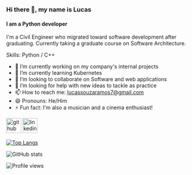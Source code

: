 ### Hi there 👋, my name is Lucas
#### I am a Python developer
I'm a Civil Engineer who migrated toward software  development after graduating. Currently taking a graduate course on Software Architecture. 

Skills: Python / C++

- 🔭 I’m currently working on my company's internal projects
- 🌱 I’m currently learning Kubernetes
- 👯 I’m looking to collaborate on Software and web applications 
- 🤔 I’m looking for help with new ideas to tackle as practice 
- 📫 How to reach me: lucassouzaramos7@gmail.com
- 😄 Pronouns: He/Him 
- ⚡ Fun fact: I'm also a musician and a cinema enthusiast! 


[<img src='https://cdn.jsdelivr.net/npm/simple-icons@3.0.1/icons/github.svg' alt='github' height='40'>](https://github.com/LucasRamos7)  [<img src='https://cdn.jsdelivr.net/npm/simple-icons@3.0.1/icons/linkedin.svg' alt='linkedin' height='40'>](https://www.linkedin.com/in/lucas-ramos-959116203//)  

[![Top Langs](https://github-readme-stats.vercel.app/api/top-langs/?username=LucasRamos7)](https://github.com/anuraghazra/github-readme-stats)

![GitHub stats](https://github-readme-stats.vercel.app/api?username=LucasRamos7&show_icons=true)  

![Profile views](https://gpvc.arturio.dev/LucasRamos7)  
